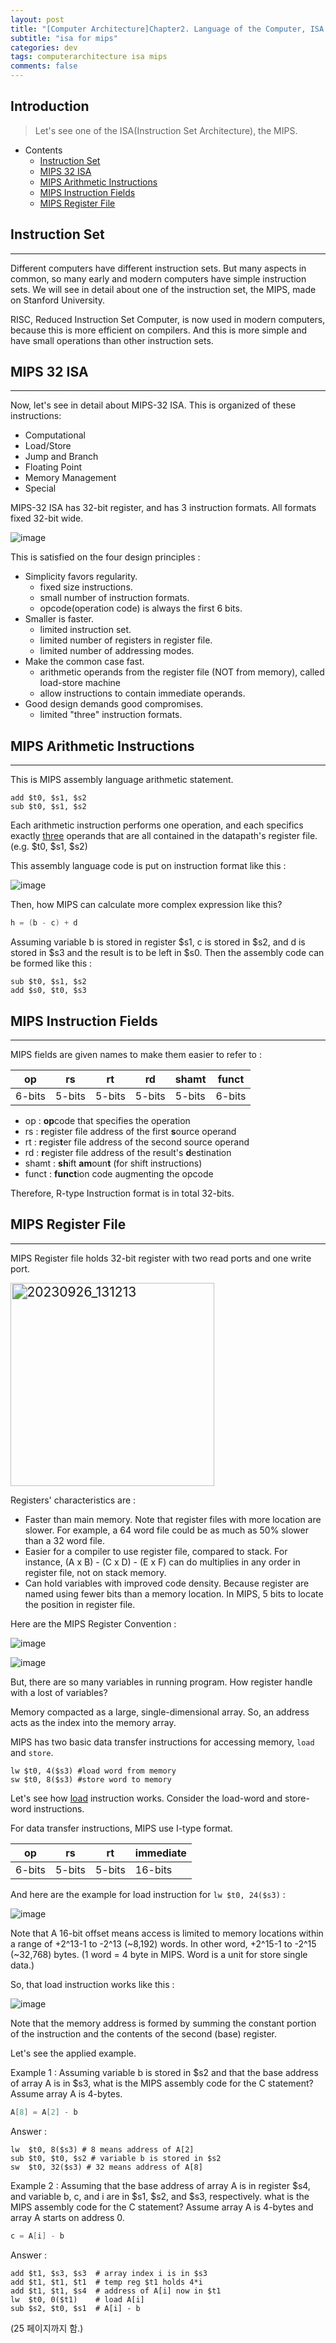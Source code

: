 ```yaml
---
layout: post
title: "[Computer Architecture]Chapter2. Language of the Computer, ISA for MIPS"
subtitle: "isa for mips"
categories: dev
tags: computerarchitecture isa mips
comments: false
---
```


## Introduction
> Let's see one of the ISA(Instruction Set Architecture), the MIPS.

- Contents
	- [Instruction Set](#instruction-set)
	- [MIPS 32 ISA](#mips-32-isa)
	- [MIPS Arithmetic Instructions](#mips-arithmetic-instructions)
	- [MIPS Instruction Fields](#mips-instruction-fields)
	- [MIPS Register File](#mips-register-file)
  
## Instruction Set
---
Different computers have different instruction sets. But many aspects in common, so many early and modern computers have simple instruction sets. We will see in detail about one of the instruction set, the MIPS, made on Stanford University.

RISC, Reduced Instruction Set Computer, is now used in modern computers, because this is more efficient on compilers. And this is more simple and have small operations than other instruction sets.

## MIPS 32 ISA
---
Now, let's see in detail about MIPS-32 ISA. This is organized of these instructions:

- Computational
- Load/Store
- Jump and Branch
- Floating Point
- Memory Management
- Special

MIPS-32 ISA has 32-bit register, and has 3 instruction formats. All formats fixed 32-bit wide.

![image](https://github.com/yeosu623/yeosu623.github.io/assets/72304945/ef19ebcf-3c85-4118-a4e9-54700aa09a71)

This is satisfied on the four design principles :

- Simplicity favors regularity.
  - fixed size instructions.
  - small number of instruction formats.
  - opcode(operation code) is always the first 6 bits.
- Smaller is faster.
  - limited instruction set.
  - limited number of registers in register file.
  - limited number of addressing modes.
- Make the common case fast.
  - arithmetic operands from the register file (NOT from memory), called load-store machine
  - allow instructions to contain immediate operands.
- Good design demands good compromises.
  - limited "three" instruction formats.

## MIPS Arithmetic Instructions
---
This is MIPS assembly language arithmetic statement.

```assembly
add $t0, $s1, $s2
sub $t0, $s1, $s2
```

Each arithmetic instruction performs one operation, and each specifics exactly <u>three</u> operands that are all contained in the datapath's register file. (e.g. $t0, $s1, $s2)

This assembly language code is put on instruction format like this :

![image](https://github.com/yeosu623/yeosu623.github.io/assets/72304945/12cde05f-93a1-4271-8932-5a686d59c0c6)

Then, how MIPS can calculate more complex expression like this?

```c
h = (b - c) + d
```

Assuming variable b is stored in register $s1, c is stored in $s2, and d is stored in $s3 and the result is to be left in $s0. Then the assembly code can be formed like this :

```assembly
sub $t0, $s1, $s2
add $s0, $t0, $s3
```



## MIPS Instruction Fields
---
MIPS fields are given names to make them easier to refer to : 

| op     | rs     | rt     | rd     | shamt  | funct  |
| ------ | ------ | ------ | ------ | ------ | ------ |
| 6-bits | 5-bits | 5-bits | 5-bits | 5-bits | 6-bits |

- op : **op**code that specifies the operation
- rs : **r**egister file address of the first **s**ource operand
- rt : **r**egis**t**er file address of the second source operand
- rd : **r**egister file address of the result's **d**estination
- shamt : **sh**ift **am**oun**t** (for shift instructions)
- funct : **funct**ion code augmenting the opcode

Therefore, R-type Instruction format is in total 32-bits.



## MIPS Register File
---
MIPS Register file holds 32-bit register with two read ports and one write port.

<img width="217" alt="20230926_131213" src="https://github.com/yeosu623/yeosu623.github.io/assets/72304945/052e26b5-2293-453b-8c81-d9af285325a2" style="zoom:150%;" >

Registers' characteristics are :

- Faster than main memory. Note that register files with more location are slower. For example, a 64 word file could be as much as 50%  slower than a 32 word file.
- Easier for a compiler to use register file, compared to stack. For instance, (A x B) - (C x D) - (E x F) can do multiplies in any order in register file, not on stack memory.
- Can hold variables with improved code density. Because register are named using fewer bits than a memory location. In MIPS, 5 bits to locate the position in register file.

Here are the MIPS Register Convention :

![image](https://github.com/yeosu623/yeosu623.github.io/assets/72304945/1c8ddb21-72d0-4022-859e-5365b6f4faeb)

![image](https://github.com/yeosu623/yeosu623.github.io/assets/72304945/e2a72f0a-c418-4cb6-84b9-a80c51651765)

But, there are so many variables in running program. How register handle with a lost of variables?

Memory compacted as a large, single-dimensional array. So, an address acts as the index into the memory array.

MIPS has two basic data transfer instructions for accessing memory, `load` and `store`.

```assembly
lw $t0, 4($s3) #load word from memory
sw $t0, 8($s3) #store word to memory
```

Let's see how <u>load</u> instruction works. Consider the load-word and store-word instructions.

For data transfer instructions, MIPS use I-type format.

| op     | rs     | rt     | immediate |
| ------ | ------ | ------ | --------- |
| 6-bits | 5-bits | 5-bits | 16-bits   |

And here are the example for load instruction for `lw $t0, 24($s3)` :

![image](https://github.com/yeosu623/yeosu623.github.io/assets/72304945/abd54af1-1c13-4bb1-b7d1-f2680535f20c)

Note that A 16-bit offset means access is limited to memory locations within a range of +2^13-1 to -2^13 (~8,192) words. In other word, +2^15-1 to -2^15 (~32,768) bytes. (1 word = 4 byte in MIPS. Word is a unit for store single data.)

So, that load instruction works like this :

![image](https://github.com/yeosu623/yeosu623.github.io/assets/72304945/4f067d48-5fc3-4d1f-af51-fd9022baaef8)

Note that the memory address is formed by summing the constant portion of the instruction and the contents of the second (base) register.



Let's see the applied example.

Example 1 : Assuming variable b is stored in $s2 and that the base address of array A is in $s3, what is the MIPS assembly code for the C statement? Assume array A is 4-bytes.

```C
A[8] = A[2] - b
```

Answer :
```assembly
lw  $t0, 8($s3) # 8 means address of A[2]
sub $t0, $t0, $s2 # variable b is stored in $s2
sw  $t0, 32($s3) # 32 means address of A[8]
```

Example 2 : Assuming that the base address of array A is in register $s4, and variable b, c, and i are in $s1, $s2, and $s3, respectively. what is the MIPS assembly code for the C statement? Assume array A is 4-bytes and array A starts on address 0.

```C
c = A[i] - b
```

Answer : 

```assembly
add $t1, $s3, $s3  # array index i is in $s3
add $t1, $t1, $t1  # temp reg $t1 holds 4*i
add $t1, $t1, $s4  # address of A[i] now in $t1
lw  $t0, 0($t1)    # load A[i]
sub $s2, $t0, $s1  # A[i] - b
```



(25 페이지까지 함.)